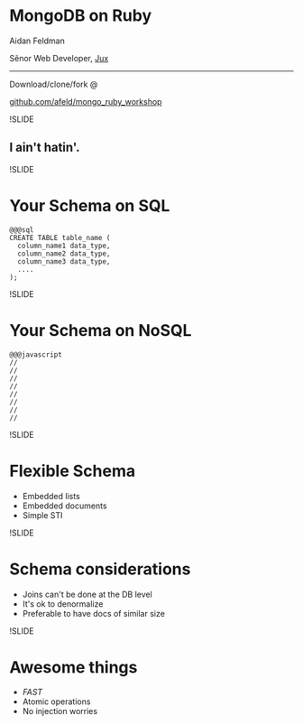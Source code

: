 # MongoDB on Ruby

Aidan Feldman

Sẽnor Web Developer, [Jux](https://jux.com)

-------------

Download/clone/fork @

[github.com/afeld/mongo_ruby_workshop](https://github.com/afeld/mongo_ruby_workshop)

!SLIDE

## I ain't hatin'.

!SLIDE

# Your Schema on SQL

    @@@sql
    CREATE TABLE table_name (
      column_name1 data_type,
      column_name2 data_type,
      column_name3 data_type,
      ....
    );

!SLIDE

# Your Schema on NoSQL

    @@@javascript
    //
    //
    //
    //
    //
    //
    //
    //

!SLIDE

# Flexible Schema

* Embedded lists
* Embedded documents
* Simple STI

!SLIDE

# Schema considerations

* Joins can't be done at the DB level
* It's ok to denormalize
* Preferable to have docs of similar size

!SLIDE

# Awesome things

* *FAST*
* Atomic operations
* No injection worries
